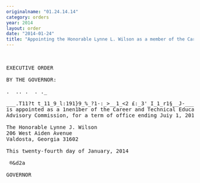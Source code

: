 ```yaml
---
originalname: "01.24.14.14"
category: orders
year: 2014
layout: order
date: "2014-01-24"
title: "Appointing the Honorable Lynne L. Wilson as a member of the Career and Technical Education Advisory Commission"
---
```

<pre>
 

EXECUTIVE ORDER

BY THE GOVERNOR:

.  .. .  . ._

___.T11?t t_11_9_l:191}9_%_?1-:_>__1_<2 £:_3'_I_1_r1§__J-___\\?i1s011 of Lowndes C99nt>s§:e01'gia.
is appointed as a 1nen1ber of the Career and Technical Education
Advisory Commission, for a term of office ending Juiy 1, 2015.

The Honorable Lynne J. Wilson
206 West Aiden Avenue
Valdosta, Georgia 31602

This twenty-fourth day of January, 2014

 ®&d2a

GOVERNOR

</pre>
